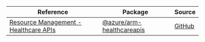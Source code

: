 | Reference | Package | Source |
|---|---|---|
|[Resource Management - Healthcare APIs](arm-healthcareapis-readme.md)|[@azure/arm-healthcareapis](https://www.npmjs.com/package/@azure/arm-healthcareapis)|[GitHub](https://github.com/Azure/azure-sdk-for-js/blob/main/sdk/healthcareapis/arm-healthcareapis)|
